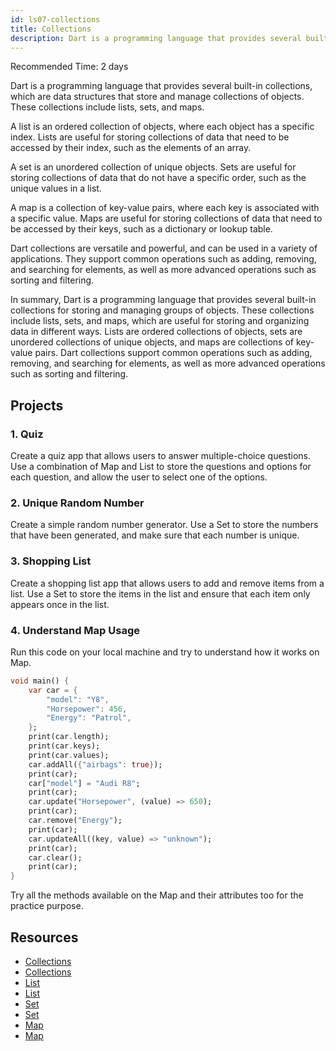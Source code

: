 ```yaml
---
id: ls07-collections
title: Collections
description: Dart is a programming language that provides several built-in collections for storing and managing groups of objects. These collections include lists, sets, and maps, which are useful for storing and organizing data in different ways.
---
```


Recommended Time: 2 days

Dart is a programming language that provides several built-in collections, which are data structures that store and manage collections of objects. These collections include lists, sets, and maps.

A list is an ordered collection of objects, where each object has a specific index. Lists are useful for storing collections of data that need to be accessed by their index, such as the elements of an array.

A set is an unordered collection of unique objects. Sets are useful for storing collections of data that do not have a specific order, such as the unique values in a list.

A map is a collection of key-value pairs, where each key is associated with a specific value. Maps are useful for storing collections of data that need to be accessed by their keys, such as a dictionary or lookup table.

Dart collections are versatile and powerful, and can be used in a variety of applications. They support common operations such as adding, removing, and searching for elements, as well as more advanced operations such as sorting and filtering.

In summary, Dart is a programming language that provides several built-in collections for storing and managing groups of objects. These collections include lists, sets, and maps, which are useful for storing and organizing data in different ways. Lists are ordered collections of objects, sets are unordered collections of unique objects, and maps are collections of key-value pairs. Dart collections support common operations such as adding, removing, and searching for elements, as well as more advanced operations such as sorting and filtering.

## Projects

### 1. Quiz

Create a quiz app that allows users to answer multiple-choice questions. Use a combination of Map and List to store the questions and options for each question, and allow the user to select one of the options.

### 2. Unique Random Number

Create a simple random number generator. Use a Set to store the numbers that have been generated, and make sure that each number is unique.

### 3. Shopping List

Create a shopping list app that allows users to add and remove items from a list. Use a Set to store the items in the list and ensure that each item only appears once in the list.

### 4. Understand Map Usage

Run this code on your local machine and try to understand how it works on Map.

```dart
void main() {
    var car = {
        "model": "Y8",
        "Horsepower": 456,
        "Energy": "Patrol",
    };
    print(car.length);
    print(car.keys);
    print(car.values);
    car.addAll({"airbags": true});
    print(car);
    car["model"] = "Audi R8";
    print(car);
    car.update("Horsepower", (value) => 650);
    print(car);
    car.remove("Energy");
    print(car);
    car.updateAll((key, value) => "unknown");
    print(car);
    car.clear();
    print(car);
}
```

Try all the methods available on the Map and their attributes too for the practice purpose.

## Resources

- [Collections](https://dart.dev/guides/libraries/library-tour#collections)
- [Collections](https://www.geeksforgeeks.org/dart-collections/)
- [List](https://dart-tutorial.com/collections/list-in-dart/)
- [List](https://api.dart.dev/stable/2.18.5/dart-core/List-class.html)
- [Set](https://dart-tutorial.com/collections/set-in-dart/)
- [Set](https://api.dart.dev/stable/2.18.5/dart-core/Set-class.html)
- [Map](https://dart-tutorial.com/collections/map-in-dart/)
- [Map](https://api.dart.dev/stable/2.18.5/dart-core/Map-class.html)
